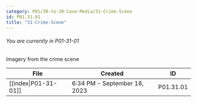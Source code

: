 ```yaml
---
category: P01/30-to-39-Case-Media/31-Crime-Scene
id: P01.31.01
title: "31-Crime-Scene"
---
```

###### You are currently in P01-31-01

Imagery from the crime scene

| File                                                                                                  | Created                      | ID        |
| ----------------------------------------------------------------------------------------------------- | ---------------------------- | --------- |
| [[index\|P01-31-01]] | 6:34 PM - September 18, 2023 | P01.31.01 |

